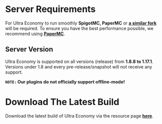 # Server Requirements
For Ultra Economy to run smoothly **SpigotMC, PaperMC** or **[a similar fork](https://github.com/SpiritenHasArrived/MC/blob/main/Server_Side/server_jars.md#bukkit--a-z)** will be required. To ensure you have the best performance possible, we recommend using **[PaperMC](https://papermc.io/downloads)**.
<br>

## Server Version
Ultra Economy is supported on all versions (release) from **1.8.8 to 1.17.1**. Versions under 1.8 and every pre-release/snapshot will not receive any support.
<br>

**`NOTE:` Our plugins do not officially support offline-mode!**
<br>
# Download The Latest Build
Download the latest build of Ultra Economy via the resource page **[here](https://www.spigotmc.org/resources/ultra-economy.83374/)**.
